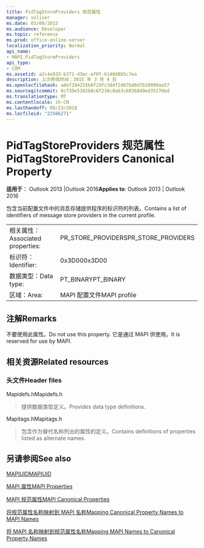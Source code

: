 ```yaml
---
title: PidTagStoreProviders 规范属性
manager: soliver
ms.date: 03/09/2015
ms.audience: Developer
ms.topic: reference
ms.prod: office-online-server
localization_priority: Normal
api_name:
- MAPI.PidTagStoreProviders
api_type:
- COM
ms.assetid: a2c4a933-b371-43ec-af0f-6140d8b5c7ea
description: 上次修改时间：2015 年 3 月 9 日
ms.openlocfilehash: adef294255b8f29fc3d4f2d87bd0d7b10009aa57
ms.sourcegitcommit: 0cf39e5382b8c6f236c8a63c6036849ed3527ded
ms.translationtype: MT
ms.contentlocale: zh-CN
ms.lasthandoff: 08/23/2018
ms.locfileid: "22566271"
---
```

# <a name="pidtagstoreproviders-canonical-property"></a><span data-ttu-id="74a4c-103">PidTagStoreProviders 规范属性</span><span class="sxs-lookup"><span data-stu-id="74a4c-103">PidTagStoreProviders Canonical Property</span></span>

  
  
<span data-ttu-id="74a4c-104">**适用于**： Outlook 2013 |Outlook 2016</span><span class="sxs-lookup"><span data-stu-id="74a4c-104">**Applies to**: Outlook 2013 | Outlook 2016</span></span> 
  
<span data-ttu-id="74a4c-105">包含当前配置文件中的消息存储提供程序的标识符的列表。</span><span class="sxs-lookup"><span data-stu-id="74a4c-105">Contains a list of identifiers of message store providers in the current profile.</span></span>
  
|||
|:-----|:-----|
|<span data-ttu-id="74a4c-106">相关属性：</span><span class="sxs-lookup"><span data-stu-id="74a4c-106">Associated properties:</span></span>  <br/> |<span data-ttu-id="74a4c-107">PR_STORE_PROVIDERS</span><span class="sxs-lookup"><span data-stu-id="74a4c-107">PR_STORE_PROVIDERS</span></span>  <br/> |
|<span data-ttu-id="74a4c-108">标识符：</span><span class="sxs-lookup"><span data-stu-id="74a4c-108">Identifier:</span></span>  <br/> |<span data-ttu-id="74a4c-109">0x3D00</span><span class="sxs-lookup"><span data-stu-id="74a4c-109">0x3D00</span></span>  <br/> |
|<span data-ttu-id="74a4c-110">数据类型：</span><span class="sxs-lookup"><span data-stu-id="74a4c-110">Data type:</span></span>  <br/> |<span data-ttu-id="74a4c-111">PT_BINARY</span><span class="sxs-lookup"><span data-stu-id="74a4c-111">PT_BINARY</span></span>  <br/> |
|<span data-ttu-id="74a4c-112">区域：</span><span class="sxs-lookup"><span data-stu-id="74a4c-112">Area:</span></span>  <br/> |<span data-ttu-id="74a4c-113">MAPI 配置文件</span><span class="sxs-lookup"><span data-stu-id="74a4c-113">MAPI profile</span></span>  <br/> |
   
## <a name="remarks"></a><span data-ttu-id="74a4c-114">注解</span><span class="sxs-lookup"><span data-stu-id="74a4c-114">Remarks</span></span>

<span data-ttu-id="74a4c-115">不要使用此属性。</span><span class="sxs-lookup"><span data-stu-id="74a4c-115">Do not use this property.</span></span> <span data-ttu-id="74a4c-116">它是通过 MAPI 供使用。</span><span class="sxs-lookup"><span data-stu-id="74a4c-116">It is reserved for use by MAPI.</span></span>
  
## <a name="related-resources"></a><span data-ttu-id="74a4c-117">相关资源</span><span class="sxs-lookup"><span data-stu-id="74a4c-117">Related resources</span></span>

### <a name="header-files"></a><span data-ttu-id="74a4c-118">头文件</span><span class="sxs-lookup"><span data-stu-id="74a4c-118">Header files</span></span>

<span data-ttu-id="74a4c-119">Mapidefs.h</span><span class="sxs-lookup"><span data-stu-id="74a4c-119">Mapidefs.h</span></span>
  
> <span data-ttu-id="74a4c-120">提供数据类型定义。</span><span class="sxs-lookup"><span data-stu-id="74a4c-120">Provides data type definitions.</span></span>
    
<span data-ttu-id="74a4c-121">Mapitags.h</span><span class="sxs-lookup"><span data-stu-id="74a4c-121">Mapitags.h</span></span>
  
> <span data-ttu-id="74a4c-122">包含作为替代名称列出的属性的定义。</span><span class="sxs-lookup"><span data-stu-id="74a4c-122">Contains definitions of properties listed as alternate names.</span></span>
    
## <a name="see-also"></a><span data-ttu-id="74a4c-123">另请参阅</span><span class="sxs-lookup"><span data-stu-id="74a4c-123">See also</span></span>



[<span data-ttu-id="74a4c-124">MAPIUID</span><span class="sxs-lookup"><span data-stu-id="74a4c-124">MAPIUID</span></span>](mapiuid.md)


[<span data-ttu-id="74a4c-125">MAPI 属性</span><span class="sxs-lookup"><span data-stu-id="74a4c-125">MAPI Properties</span></span>](mapi-properties.md)
  
[<span data-ttu-id="74a4c-126">MAPI 规范属性</span><span class="sxs-lookup"><span data-stu-id="74a4c-126">MAPI Canonical Properties</span></span>](mapi-canonical-properties.md)
  
[<span data-ttu-id="74a4c-127">将规范属性名称映射到 MAPI 名称</span><span class="sxs-lookup"><span data-stu-id="74a4c-127">Mapping Canonical Property Names to MAPI Names</span></span>](mapping-canonical-property-names-to-mapi-names.md)
  
[<span data-ttu-id="74a4c-128">将 MAPI 名称映射到规范属性名称</span><span class="sxs-lookup"><span data-stu-id="74a4c-128">Mapping MAPI Names to Canonical Property Names</span></span>](mapping-mapi-names-to-canonical-property-names.md)

